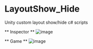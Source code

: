 # LayoutShow_Hide
Unity custom layout show/hide c# scripts

** Inspector **
![image](https://github.com/user-attachments/assets/a8d49802-21d0-4509-8e30-03198b493e41)


** Game **
![image](https://github.com/user-attachments/assets/40a53c09-7eda-4de5-bf5a-2e5c13e92385)
